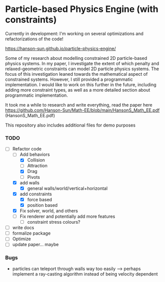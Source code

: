 # Particle-based Physics Engine (with constraints)

Currently in development: I'm working on several optimizations and refactorizations of the code!

https://hanson-sun.github.io/particle-physics-engine/

Some of my research about modelling constrained 2D particle-based physics systems. In my paper, I investigate the extent of which penalty and relaxed-geometric constraints can model 2D particle physics systems. The focus of this investigation leaned towards the mathematical aspect of constrained systems. However, I still provided a programmatic implementation. I would like to work on this further in the future, including adding more constraint types, as well as a more detailed section about programmatic implementation.

It took me a while to research and write everything, read the paper here https://github.com/Hanson-Sun/Math-EE/blob/main/HansonS_Math_EE.pdf (HansonS_Math_EE.pdf)

This repository also includes additional files for demo purposes


### TODO
- [ ] Refactor code
  - [ ] Add behaviors
    - [x] Collision 
    - [ ] Attraction
    - [x] Drag
    - [ ] Pivots
  - [x] add walls
    - [x] general walls/world/vertical+horizontal
  - [x] add constraints
    - [x] force based
    - [x] position based
  - [x] Fix solver, world, and others
  - [ ] Fix renderer and potentially add more features
    - [ ] constraint stress colours? 
- [ ] write docs
- [ ] formalize package
- [ ] Optimize
- [ ] update paper... maybe

### Bugs
- particles can teleport through walls way too easily --> perhaps implement a ray-casting algorithm instead of being velocity dependent